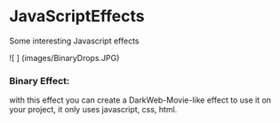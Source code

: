 # JavaScriptEffects
Some interesting Javascript effects

![ ] (images/BinaryDrops.JPG)
### Binary Effect: 
with this effect you can create a DarkWeb-Movie-like effect to use it on your project, it only uses javascript, css, html.
